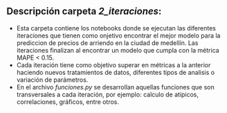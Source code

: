 ## Descripción carpeta _2_iteraciones_:

- Esta carpeta contiene los notebooks donde se ejecutan las diferentes iteraciones que tienen como onjetivo encontrar el mejor modelo para la prediccion de precios de arriendo en la ciudad de medellín. Las iteraciones finalizan al encontrar un modelo que cumpla con la métrica MAPE < 0.15.
- Cada iteración tiene como objetivo superar en métricas a la anterior haciendo nuevos tratamientos de datos, diferentes tipos de analisis o variación de parámetros.
- En el archivo _funciones.py_ se desarrollan aquellas funciones que son transversales a cada iteración, por ejemplo: calculo de atípicos, correlaciones, gráficos, entre otros.